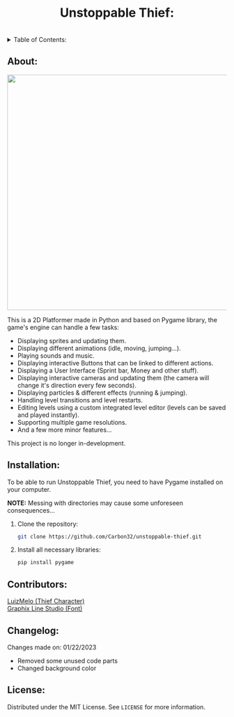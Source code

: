<h1 align="center">Unstoppable Thief:</h1><br>

<details>
  <summary>Table of Contents:</summary>
  <ol>
    <li>
      <a href="#about">About</a>
      <ul>
      </ul>
    </li>
    <li>
      <a href="#installation">Installation</a>
      <ul>
      </ul>
    </li>
    <li><a href="#contributors">Contributors</a></li>
    <li><a href="#changelog">Changelog</a></li>
    <li><a href="#license">License</a></li>
  </ol>
</details>


## About:

<img src = "https://i.imgur.com/kfWUdYJ.png" width = 960 height = 540>


This is a 2D Platformer made in Python and based on Pygame library, the game's engine can handle a few tasks: 

* Displaying sprites and updating them.
* Displaying different animations (idle, moving, jumping...).
* Playing sounds and music.
* Displaying interactive Buttons that can be linked to different actions.
* Displaying a User Interface (Sprint bar, Money and other stuff).
* Displaying interactive cameras and updating them (the camera will change it's direction every few seconds).
* Displaying particles & different effects (running & jumping).
* Handling level transitions and level restarts.
* Editing levels using a custom integrated level editor (levels can be saved and played instantly).
* Supporting multiple game resolutions.
* And a few more minor features...

This project is no longer in-development.

## Installation:

To be able to run Unstoppable Thief, you need to have Pygame installed on your computer.

<b>NOTE:</b> Messing with directories may cause some unforeseen consequences...

1. Clone the repository: 

   ```sh
   git clone https://github.com/Carbon32/unstoppable-thief.git
   ```
2. Install all necessary libraries:

    ```sh
    pip install pygame
    ```

## Contributors:

<a href="https://luizmelo.itch.io">LuizMelo (Thief Character)</a><br>
<a href="https://www.dafont.com/happy-4.font">Graphix Line Studio (Font)</a><br>


## Changelog:

Changes made on: 01/22/2023

* Removed some unused code parts
* Changed background color

## License:

Distributed under the MIT License. See `LICENSE` for more information.

